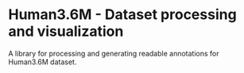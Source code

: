 # Human3.6M - Dataset processing and visualization
A library for processing and generating readable annotations for Human3.6M dataset.
